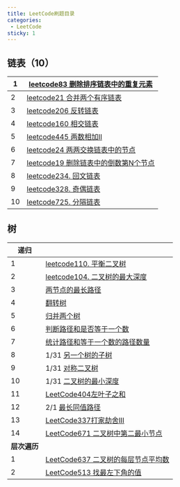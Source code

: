 ```yaml
---
title: LeetCode刷题目录
categories:
 - LeetCode
sticky: 1
---
```




## 链表（10）

| 1    | [leetcode83 删除排序链表中的重复元素](https://kingjzt.gitee.io/blogspace/blogs/LeetCode/2021-01/83.html) |
| ---- | ------------------------------------------------------------ |
| 2    | [leetcode21 合并两个有序链表](https://kingjzt.gitee.io/blogspace/blogs/LeetCode/2021-01/21.html) |
| 3    | [leetcode206 反转链表](https://kingjzt.gitee.io/blogspace/blogs/LeetCode/2021-01/206.html) |
| 4    | [leetcode160 相交链表](https://kingjzt.gitee.io/blogspace/blogs/LeetCode/2021-01/160.html) |
| 5    | [leetcode445 两数相加II](https://kingjzt.gitee.io/blogspace/blogs/LeetCode/2021-01/445.html) |
| 6    | [leetcode24 两两交换链表中的节点](https://kingjzt.gitee.io/blogspace/blogs/LeetCode/2021-01/24.html) |
| 7    | [leetcode19 删除链表中的倒数第N个节点](https://kingjzt.gitee.io/blogspace/blogs/LeetCode/2021-01/19.html) |
| 8    | [leetcode234. 回文链表](https://kingjzt.gitee.io/blogspace/blogs/LeetCode/2021-01/234.html) |
| 9    | [leetcode328. 奇偶链表](http://localhost:8080/blogspace/blogs/LeetCode/2021-01/328.html) |
| 10   | [leetcode725. 分隔链表](https://kingjzt.gitee.io/blogspace/blogs/LeetCode/2021-01/725.html) |

## 树

| 递归         |                                                              |
| ------------ | ------------------------------------------------------------ |
| 1            | [leetcode110.  平衡二叉树](https://kingjzt.gitee.io/blogspace/blogs/LeetCode/2021-01/110.html) |
| 2            | [leetcode104. 二叉树的最大深度](https://kingjzt.gitee.io/blogspace/blogs/LeetCode/2021-01/104.html) |
| 3            | [两节点的最长路径](https://kingjzt.gitee.io/blogspace/blogs/LeetCode/2021-01/543.html) |
| 4            | [翻转树](https://kingjzt.gitee.io/blogspace/blogs/LeetCode/2021-01/226.html) |
| 5            | [归并两个树](https://kingjzt.gitee.io/blogspace/blogs/LeetCode/2021-01/617.html) |
| 6            | [判断路径和是否等于一个数](https://kingjzt.gitee.io/blogspace/blogs/LeetCode/2021-01/112.html) |
| 7            | [统计路径和等于一个数的路径数量](https://kingjzt.gitee.io/blogspace/blogs/LeetCode/2021-01/437.html) |
| 8            | 1/31 [另一个树的子树](https://kingjzt.gitee.io/blogspace/blogs/LeetCode/2021-01/572.html) |
| 9            | 1/31 [对称二叉树](https://kingjzt.gitee.io/blogspace/blogs/LeetCode/2021-01/101.html) |
| 10           | 1/31 [二叉树的最小深度](https://kingjzt.gitee.io/blogspace/blogs/LeetCode/2021-01/111.html) |
| 11           | [LeetCode404左叶子之和](https://kingjzt.gitee.io/blogspace/blogs/LeetCode/2021-02/404.html) |
| 12           | 2/1 [最长同值路径](https://kingjzt.gitee.io/blogspace/blogs/LeetCode/2021-02/687.html) |
| 13           | [LeetCode337打家劫舍III](https://kingjzt.gitee.io/blogspace/blogs/LeetCode/2021-02/337.html) |
| 14           | [LeetCode671 二叉树中第二最小节点](https://kingjzt.gitee.io/blogspace/blogs/LeetCode/2021-02/671.html) |
| **层次遍历** |                                                              |
| 1            | [LeetCode637 二叉树的每层节点平均数](https://kingjzt.gitee.io/blogspace/blogs/LeetCode/2021-02/637.html) |
| 2            | [LeetCode513 找最左下角的值](https://kingjzt.gitee.io/blogspace/blogs/LeetCode/2021-02/513.html) |



